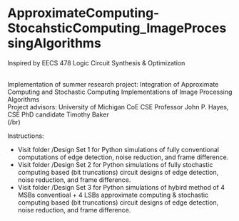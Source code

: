 # ApproximateComputing-StocahsticComputing_ImageProcessingAlgorithms
Inspired by EECS 478 Logic Circuit Synthesis & Optimization<br></br>

Implementation of summer research project: Integration of Approximate Computing and Stochastic Computing Implementations of Image Processing Algorithms<br>
Project advisors: University of Michigan CoE CSE Professor John P. Hayes, CSE PhD candidate Timothy Baker<br>(/br)

Instructions:<br>
- Visit folder /Design Set 1 for Python simulations of fully conventional computations of edge detection, noise reduction, and frame difference.<br>
- Visit folder /Design Set 2 for Python simulations of fully stochastic computing based (bit truncations) circuit designs of edge detection, noise reduction, and frame difference.
- Visit folder /Design Set 3 for Python simulations of hybird method of 4 MSBs conventioal + 4 LSBs approximate computing & stochastic computing based (bit truncations) circuit designs of edge detection, noise reduction, and frame difference.
